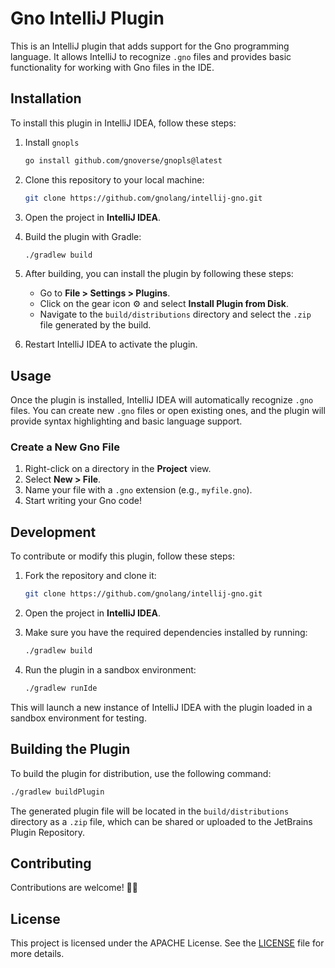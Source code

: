 
# Gno IntelliJ Plugin

This is an IntelliJ plugin that adds support for the Gno programming language. It allows IntelliJ to recognize `.gno` files and provides basic functionality for working with Gno files in the IDE.


## Installation

To install this plugin in IntelliJ IDEA, follow these steps:

1. Install `gnopls`
   ```bash
   go install github.com/gnoverse/gnopls@latest
   ```
2. Clone this repository to your local machine:

    ```bash
    git clone https://github.com/gnolang/intellij-gno.git
    ```

3. Open the project in **IntelliJ IDEA**.

4. Build the plugin with Gradle:

    ```bash
    ./gradlew build
    ```

5. After building, you can install the plugin by following these steps:
   - Go to **File > Settings > Plugins**.
   - Click on the gear icon ⚙️ and select **Install Plugin from Disk**.
   - Navigate to the `build/distributions` directory and select the `.zip` file generated by the build.

6. Restart IntelliJ IDEA to activate the plugin.

## Usage

Once the plugin is installed, IntelliJ IDEA will automatically recognize `.gno` files. You can create new `.gno` files or open existing ones, and the plugin will provide syntax highlighting and basic language support.

### Create a New Gno File

1. Right-click on a directory in the **Project** view.
2. Select **New > File**.
3. Name your file with a `.gno` extension (e.g., `myfile.gno`).
4. Start writing your Gno code!

## Development

To contribute or modify this plugin, follow these steps:

1. Fork the repository and clone it:

    ```bash
    git clone https://github.com/gnolang/intellij-gno.git
    ```

2. Open the project in **IntelliJ IDEA**.

3. Make sure you have the required dependencies installed by running:

    ```bash
    ./gradlew build
    ```

4. Run the plugin in a sandbox environment:

    ```bash
    ./gradlew runIde
    ```

This will launch a new instance of IntelliJ IDEA with the plugin loaded in a sandbox environment for testing.

## Building the Plugin

To build the plugin for distribution, use the following command:

```bash
./gradlew buildPlugin
```

The generated plugin file will be located in the `build/distributions` directory as a `.zip` file, which can be shared or uploaded to the JetBrains Plugin Repository.

## Contributing

Contributions are welcome! ✌🏼

## License

This project is licensed under the APACHE License. See the [LICENSE](LICENSE) file for more details.
